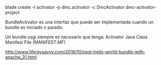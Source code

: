 blade create -t activator -p dmc.activator -c DmcActivator dmc-activator-project

BundleActivator es una interfaz que puede ser implementada cuando un bundle es iniciado o parado.

Un bundle osgi siempre es necesario que tenga:
Activator Java Class
Manifest File (MANIFEST.MF)

http://www.liferaysavvy.com/2016/10/osgi-hello-world-bundle-with-apache_31.html